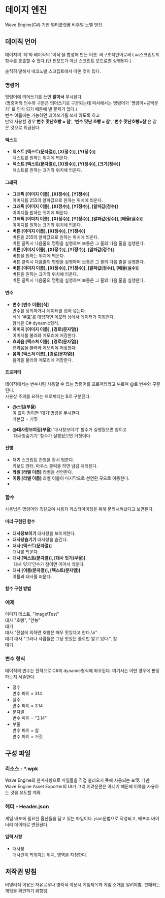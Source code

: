 # 데이지 엔진
Wave Engine(C#) 기반 멀티플랫폼 비주얼 노벨 엔진.

## 데이직 언어
데이지의 '데'와 베이직의 '이직'을 합성해 만든 이름.
비구조적언어로써 Lua스크립트의 함수를 호출할 수 있다.(단 씬모드가 아닌 스크립트 모드로만 실행된다.)

솔직히 말해서 네코노벨 스크립트에서 따온 것이 많다.

### 명령어

명령어에 띄어쓰기를 쓰면 **알아서** 무시된다.<br>
(명령어와 인수와 구분은 띄어쓰기로 구분되는데 파서에서는 명령어가 '명령어+공백문자' 로 인식 되기 때문에 별 문제가 없다.)<br>
변수 이름에는 가능하면 띄어쓰기를 쓰지 않도록 하고<br>
만약 사용할 경우'**변수 맛난호빵 = 참**', '**변수 맛난 호빵 = 참**', '**변수 맛난호빵=참**'은 같은 것으로 취급된다.

#### 텍스트

- **텍스트 [텍스트(문자열)], [X(정수)], [Y(정수)]**<br>
텍스트를 원하는 위치에 띄운다.
- **텍스트 [텍스트(문자열)], [X(정수)], [Y(정수)], [크기(정수)]**<br>
텍스트를 원하는 크기와 위치에 띄운다.

#### 그래픽

- **그래픽 [이미지 이름], [X(정수)], [Y(정수)]**<br>
이미지를 255의 알파값으로 원하는 위치에 띄운다.
- **그래픽 [이미지 이름], [X(정수)], [Y(정수)], [알파값(정수)]**<br>
이미지를 원하는 위치에 띄운다.
- **그래픽 [이미지 이름], [X(정수)], [Y(정수)], [알파값(정수)], [배율(실수)]**<br>
이미지를 원하는 크기와 위치에 띄운다.
- **버튼 [이미지 이름], [X(정수)], [Y(정수)]**<br>
버튼을 255의 알파값으로 원하는 위치에 띄운다.<br>
버튼 클릭시 다음줄의 명령을 실행하며 보통은 그 줄의 다음 줄을 실행한다.
- **버튼 [이미지 이름], [X(정수)], [Y(정수)], [알파값(정수)]**<br>
버튼을 원하는 위치에 띄운다.<br>
버튼 클릭시 다음줄의 명령을 실행하며 보통은 그 줄의 다음 줄을 실행한다.
- **버튼 [이미지 이름], [X(정수)], [Y(정수)], [알파값(정수)], [배율(실수)]**<br>
버튼을 원하는 크기와 위치에 띄운다.<br>
버튼 클릭시 다음줄의 명령을 실행하며 보통은 그 줄의 다음 줄을 실행한다.

#### 변수

- **변수 [변수 이름][식]**<br>
변수를 정의하거나 데이터를 집어 넣는다.<br>
식에 '무효'를 대입하면 메모리 상에서 데이터가 지워진다.<br>
형식은 C# dynamic형식.
- **이미지 [이미지 이름], [경로(문자열)]**<br>
이미지를 불러와 메모리에 저장한다.
- **효과음 [텍스쳐 이름], [경로(문자열)]**<br>
효과음을 불러와 메모리에 저장한다.
- **음악 [텍스쳐 이름], [경로(문자열)]**<br>
음악을 불러와 메모리에 저장한다.

#### 프로퍼티

데이직에서는 변수처럼 사용할 수 있는 명령어를 프로퍼티라고 부르며 @로 변수와 구분된다.<br>
사용상 주의를 요하는 프로퍼티는 $로 구분된다.

- **@스킵(부울)**<br>
이 값이 참이면 '대기'명령을 무시한다.<br>
기본값 = 거짓

- **@대사창보여짐(부울)**
'대사창보이기' 함수가 실행됬으면 참이고<br>
'대사창숨기기' 함수가 실행됬으면 거짓이다.

#### 진행

- **대기**
스크립트 진행을 잠시 멈춘다.<br>
키보드 엔터, 마우스 클릭을 하면 넘김 처리된다.
- **라벨 [라벨 이름]**
라벨을 선언한다.
- **이동 [라벨 이름]**
라벨 이름이 마지막으로 선언된 곳으로 이동한다.
-

### 함수

사용법은 명령어와 똑같으며 사용자 커스터마이징을 위해 분리시켜놨다고 보면된다.

#### 미리 구현된 함수

- **대사창보이기**
대사창을 보이게한다.
- **대사창숨기기**
대사창을 숨긴다.
- **대사 [텍스트(문자열)]**<br>
대사를 띄운다.
- **대사 [텍스트(문자열)], [대사 잇기(부울)]**<br>
'대사 잇기'인수가 참이면 이어서 띄운다.
- **대사 [이름(문자열)], [텍스트(문자열)]**<br>
이름과 대사를 띄운다.<br>

#### 함수 구현 방법


### 예제

이미지 테스트, "Image\Test"<br>
대사 "호빵", "안뇽"<br>
대기<br>
대사 "전설에 의하면 호빵은 매우 맛있다고 한다.\n"<br>
대기
대사 "그러나 사람들은 그냥 맛있는 줄로만 알고 있다.", 참<br>
대기

### 변수 형식

데이직의 변수는 전적으로 C#의 dynamic형식에 좌우된다.
여기서는 어떤 경우에 판정하는지 서술한다.

- 정수<br>
변수 파이 = 314
- 실수<br>
변수 파이 = 3.14
- 문자열<br>
변수 파이 = "3.14"
- 부울<br>
변수 파이 = 참<br>
변수 파이 = 거짓

## 구성 파일

### 리소스 - *.wpk

Wave Engine의 한계사항으로 파일들을 직접 불러오지 못해 사용되는 포맷.
다만 Wave Engine Asset Exporter의 UI가 그리 어려운편은 아니기 때문에 이쪽을 사용하는 것을 유도할 계획.

### 헤더 - Header.json

게임 배포에 필요한 옵션들을 담고 있는 파일이다.
json문법으로 작성되고, 배포후 바이너리 데이터로 변환된다.

#### 입력 사항
- 대사창<br>
대사란이 띄워지는 위치, 영역을 지정한다.

## 저작권 방침
비영리적 이용은 자유로우나
영리적 이용시 게임제목과 게임 소개를 알려야함.
판매되는 게임을 확인하기 위함임.
